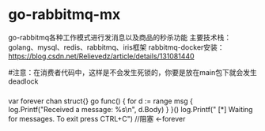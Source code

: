 # go-rabbitmq-mx
go-rabbitmq各种工作模式进行发消息以及商品的秒杀功能
主要技术栈：golang、mysql、redis、rabbitmq、iris框架
rabbitmq-docker安装：https://blog.csdn.net/Relievedz/article/details/131081440

#注意：在消费者代码中，这样是不会发生死锁的，你要是放在main包下就会发生deadlock
###
var forever chan struct{}
	go func() {
		for d := range msg {
			log.Printf("Received a message: %s\n", d.Body)
		}
	}()
	log.Printf(" [*] Waiting for messages. To exit press CTRL+C")
	//阻塞
	<-forever
###